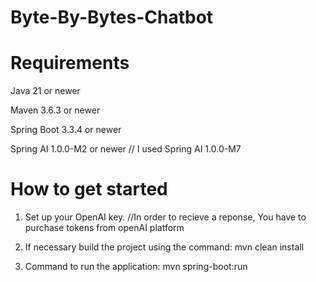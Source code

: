 # Byte-By-Bytes-Chatbot

# Requirements

Java 21 or newer

Maven 3.6.3 or newer

Spring Boot 3.3.4 or newer

Spring AI 1.0.0-M2 or newer     // I used Spring AI 1.0.0-M7


# How to get started

1. Set up your OpenAI key.    //In order to recieve a reponse, You have to purchase tokens
                             from openAI platform

2. If necessary build the project using the command:  mvn clean install      


3. Command to run the application:   mvn spring-boot:run
